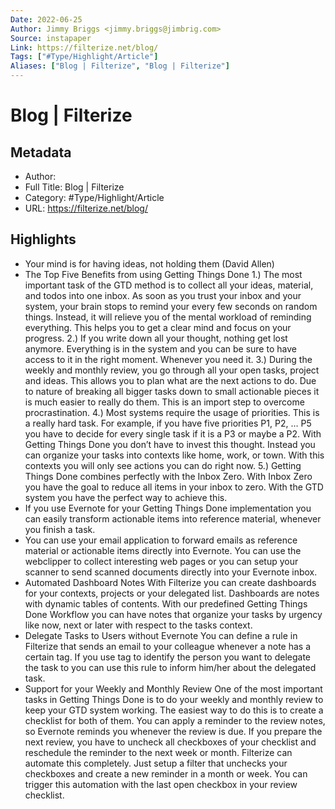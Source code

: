 ```yaml
---
Date: 2022-06-25
Author: Jimmy Briggs <jimmy.briggs@jimbrig.com>
Source: instapaper
Link: https://filterize.net/blog/
Tags: ["#Type/Highlight/Article"]
Aliases: ["Blog | Filterize", "Blog | Filterize"]
---
```

# Blog | Filterize

## Metadata
- Author: 
- Full Title: Blog | Filterize
- Category: #Type/Highlight/Article
- URL: https://filterize.net/blog/

## Highlights
- Your mind is for having ideas, not holding them (David Allen)
- The Top Five Benefits from using Getting Things Done
  1.) The most important task of the GTD method is to collect all your ideas, material, and todos into one inbox. As soon as you trust your inbox and your system, your brain stops to remind your every few seconds on random things. Instead, it will relieve you of the mental workload of reminding everything. This helps you to get a clear mind and focus on your progress.
  2.) If you write down all your thought, nothing get lost anymore. Everything is in the system and you can be sure to have access to it in the right moment. Whenever you need it.
  3.) During the weekly and monthly review, you go through all your open tasks, project and ideas. This allows you to plan what are the next actions to do. Due to nature of breaking all bigger tasks down to small actionable pieces it is much easier to really do them. This is an import step to overcome procrastination.
  4.) Most systems require the usage of priorities. This is a really hard task. For example, if you have five priorities P1, P2, … P5 you have to decide for every single task if it is a P3 or maybe a P2. With Getting Things Done you don’t have to invest this thought. Instead you can organize your tasks into contexts like home, work, or town. With this contexts you will only see actions you can do right now.
  5.) Getting Things Done combines perfectly with the Inbox Zero. With Inbox Zero you have the goal to reduce all items in your inbox to zero. With the GTD system you have the perfect way to achieve this.
- If you use Evernote for your Getting Things Done implementation you can easily transform actionable items into reference material, whenever you finish a task.
- You can use your email application to forward emails as reference material or actionable items directly into Evernote. You can use the webclipper to collect interesting web pages or you can setup your scanner to send scanned documents directly into your Evernote inbox.
- Automated Dashboard Notes
  With Filterize you can create dashboards for your contexts, projects or your delegated list. Dashboards are notes with dynamic tables of contents. With our predefined Getting Things Done Workflow you can have notes that organize your tasks by urgency like now, next or later with respect to the tasks context.
- Delegate Tasks to Users without Evernote
  You can define a rule in Filterize that sends an email to your colleague whenever a note has a certain tag. If you use tag to identify the person you want to delegate the task to you can use this rule to inform him/her about the delegated task.
- Support for your Weekly and Monthly Review
  One of the most important tasks in Getting Things Done is to do your weekly and monthly review to keep your GTD system working. The easiest way to do this is to create a checklist for both of them. You can apply a reminder to the review notes, so Evernote reminds you whenever the review is due.
  If you prepare the next review, you have to uncheck all checkboxes of your checklist and reschedule the reminder to the next week or month. Filterize can automate this completely. Just setup a filter that unchecks your checkboxes and create a new reminder in a month or week. You can trigger this automation with the last open checkbox in your review checklist.
